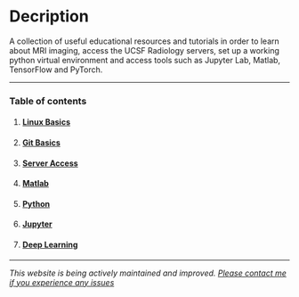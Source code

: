 # Decription

A collection of useful educational resources and tutorials in order to learn about MRI imaging, access the UCSF Radiology servers, set up a working python virtual environment and access tools such as Jupyter Lab, Matlab, TensorFlow and PyTorch.

---

### Table of contents

 1. #### [Linux Basics](/page/linuxresources)
 2. #### [Git Basics](/page/gitresources)
 3. #### [Server Access](/page/serveraccessresources)
 4. #### [Matlab](/page/matlabresources)
 5. #### [Python](/page/pythonresources)
 6. #### [Jupyter](/page/jupyterresources)
 7. #### [Deep Learning](/page/dlresources)

---

*This website is being actively maintained and improved. [Please contact me if you experience any issues](mailto:alejandro.moralesmartinez@ucsf.edu)*
